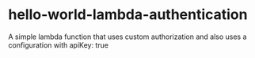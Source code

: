 # hello-world-lambda-authentication
A simple lambda function that uses custom authorization and also uses a configuration with apiKey: true 
